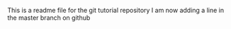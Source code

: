 This is a readme file for the git tutorial repository
I am now adding a line in the master branch on github
